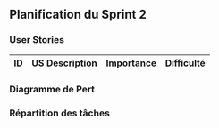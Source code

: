 ## Planification du Sprint 2

### User Stories

| ID | US Description | Importance | Difficulté
|:--:|----------------|:----------:|:-----------:|

### Diagramme de Pert

### Répartition des tâches
